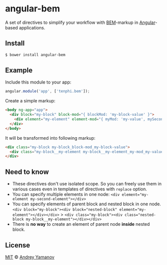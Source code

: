 # angular-bem

A set of directives to simplify your workflow with [BEM](https://bem.info)-markup in [Angular](https://angularjs.org)-based applications.

## Install

```bash
$ bower install angular-bem
```

## Example
Include this module to your app:

```javascript
angular.module('app', ['tenphi.bem']);
```

Create a simple markup:

```html
<body ng-app="app">
  <div block="my-block" block-mod="{ blockMod: 'my-block-value' }">
    <div element="my-element" element-mod="{ myMod: 'my-value', mySecondMod: true }"></div>
  </div>
</body>
```

It will be transformed into following markup:

```html
<div class="my-block my-block_block-mod_my-block-value">
  <div class="my-block__my-element my-block__my-element_my-mod_my-value my-block__my-element_my-second-mod"></div>
</div>
```

## Need to know
* These directives don't use isolated scope. So you can freely use them in various cases even in templates of directives with `replace` option.
* You can specify multiple elements in one node: `<div element="my-element my-second-element"></div>`
* You can specify elements of parent block and nested block in one node. `<div block="my-block"><div block="nested-block" element="my-element"></div></div>` > `<div class="my-block"><div class="nested-block my-block__my-element"></div></div>`
* There is **no way** to create an element of parent node **inside** nested block.

## License

[MIT](http://opensource.org/licenses/MIT) © [Andrey Yamanov](http://tenphi.me)
